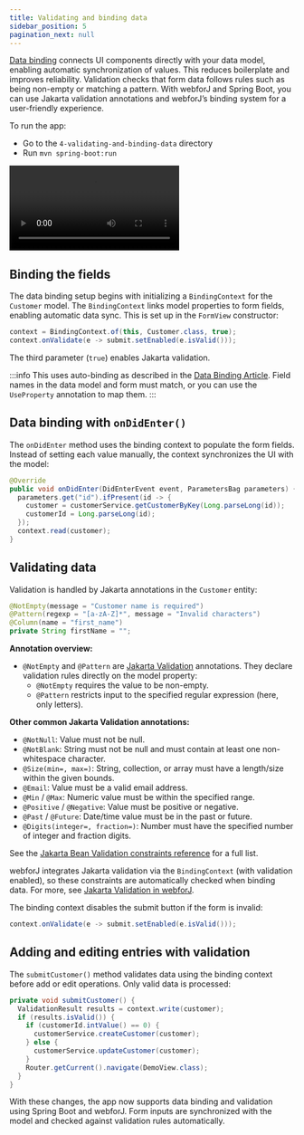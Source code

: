 ```yaml
---
title: Validating and binding data
sidebar_position: 5
pagination_next: null
---
```



[Data binding](../../data-binding/overview.md) connects UI components directly with your data model, enabling automatic synchronization of values. This reduces boilerplate and improves reliability. Validation checks that form data follows rules such as being non-empty or matching a pattern. With webforJ and Spring Boot, you can use Jakarta validation annotations and webforJ’s binding system for a user-friendly experience.

To run the app:

- Go to the `4-validating-and-binding-data` directory
- Run `mvn spring-boot:run`

<div class="videos-container">
  <video controls>
    <source src="https://cdn.webforj.com/webforj-documentation/video/tutorials/validating-and-binding-data.mp4" type="video/mp4"/>
  </video>
</div>


## Binding the fields

The data binding setup begins with initializing a `BindingContext` for the `Customer` model. The `BindingContext` links model properties to form fields, enabling automatic data sync. This is set up in the `FormView` constructor:

```java title="FormView.java"
context = BindingContext.of(this, Customer.class, true);
context.onValidate(e -> submit.setEnabled(e.isValid()));
```

The third parameter (`true`) enables Jakarta validation.

:::info
This uses auto-binding as described in the [Data Binding Article](../../data-binding/automatic-binding). Field names in the data model and form must match, or you can use the `UseProperty` annotation to map them.
:::


## Data binding with `onDidEnter()`

The `onDidEnter` method uses the binding context to populate the form fields. Instead of setting each value manually, the context synchronizes the UI with the model:

```java title="FormView.java"
@Override
public void onDidEnter(DidEnterEvent event, ParametersBag parameters) {
  parameters.get("id").ifPresent(id -> {
    customer = customerService.getCustomerByKey(Long.parseLong(id));
    customerId = Long.parseLong(id);
  });
  context.read(customer);
}
```


## Validating data

Validation is handled by Jakarta annotations in the `Customer` entity:

```java title="Customer.java"
@NotEmpty(message = "Customer name is required")
@Pattern(regexp = "[a-zA-Z]*", message = "Invalid characters")
@Column(name = "first_name")
private String firstName = "";
```

**Annotation overview:**

- `@NotEmpty` and `@Pattern` are [Jakarta Validation](https://beanvalidation.org/) annotations. They declare validation rules directly on the model property:
  - `@NotEmpty` requires the value to be non-empty.
  - `@Pattern` restricts input to the specified regular expression (here, only letters).

**Other common Jakarta Validation annotations:**

- `@NotNull`: Value must not be null.
- `@NotBlank`: String must not be null and must contain at least one non-whitespace character.
- `@Size(min=, max=)`: String, collection, or array must have a length/size within the given bounds.
- `@Email`: Value must be a valid email address.
- `@Min` / `@Max`: Numeric value must be within the specified range.
- `@Positive` / `@Negative`: Value must be positive or negative.
- `@Past` / `@Future`: Date/time value must be in the past or future.
- `@Digits(integer=, fraction=)`: Number must have the specified number of integer and fraction digits.

See the [Jakarta Bean Validation constraints reference](https://jakarta.ee/specifications/bean-validation/3.0/apidocs/jakarta/validation/constraints/package-summary.html) for a full list.

webforJ integrates Jakarta validation via the `BindingContext` (with validation enabled), so these constraints are automatically checked when binding data. For more, see [Jakarta Validation in webforJ](../../data-binding/validation/jakarta-validation.md).


The binding context disables the submit button if the form is invalid:

```java title="FormView.java"
context.onValidate(e -> submit.setEnabled(e.isValid()));
```


## Adding and editing entries with validation

The `submitCustomer()` method validates data using the binding context before add or edit operations. Only valid data is processed:

```java title="FormView.java"
private void submitCustomer() {
  ValidationResult results = context.write(customer);
  if (results.isValid()) {
    if (customerId.intValue() == 0) {
      customerService.createCustomer(customer);
    } else {
      customerService.updateCustomer(customer);
    }
    Router.getCurrent().navigate(DemoView.class);
  }
}
```

With these changes, the app now supports data binding and validation using Spring Boot and webforJ. Form inputs are synchronized with the model and checked against validation rules automatically.
